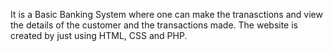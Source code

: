 It is a Basic Banking System where one can make the tranasctions and view the details of the customer and the transactions made. The website is created by just using HTML, CSS and PHP.
